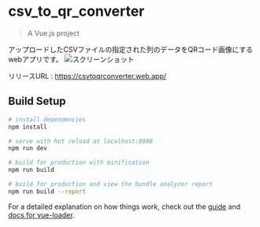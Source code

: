 # csv_to_qr_converter

> A Vue.js project

アップロードしたCSVファイルの指定された列のデータをQRコード画像にするwebアプリです。
![スクリーンショット](https://user-images.githubusercontent.com/22609306/141678628-11b36273-c482-46ea-8139-b4923605dd67.png)


リリースURL :
https://csvtoqrconverter.web.app/



## Build Setup

``` bash
# install dependencies
npm install

# serve with hot reload at localhost:8080
npm run dev

# build for production with minification
npm run build

# build for production and view the bundle analyzer report
npm run build --report
```

For a detailed explanation on how things work, check out the [guide](http://vuejs-templates.github.io/webpack/) and [docs for vue-loader](http://vuejs.github.io/vue-loader).
